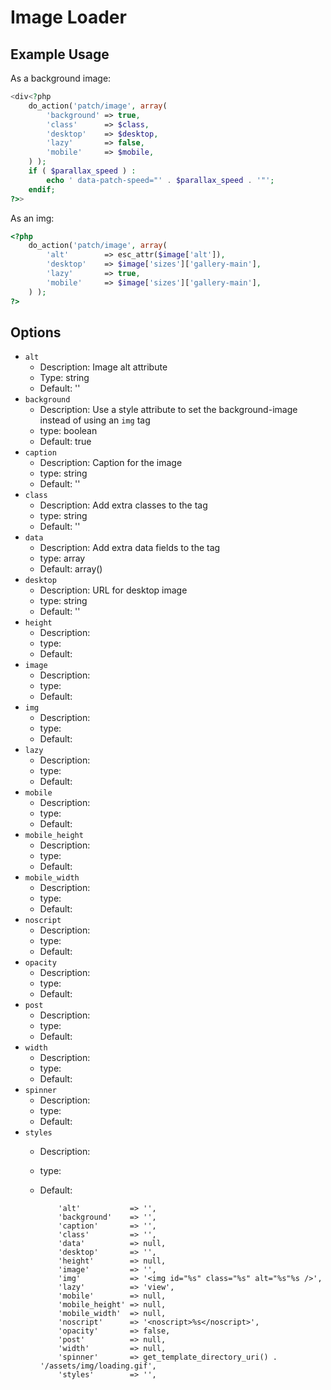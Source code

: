 # Image Loader

## Example Usage

As a background image:

```php
<div<?php
	do_action('patch/image', array(
		'background' => true,
		'class'      => $class,
		'desktop'    => $desktop,
		'lazy'       => false,
		'mobile'     => $mobile,
	) );
	if ( $parallax_speed ) :
		echo ' data-patch-speed="' . $parallax_speed . '"';
	endif;
?>>
```

As an img:

```php
<?php
	do_action('patch/image', array(
		'alt'        => esc_attr($image['alt']),
		'desktop'    => $image['sizes']['gallery-main'],
		'lazy'       => true,
		'mobile'     => $image['sizes']['gallery-main'],
	) );
?>
```

## Options

* `alt`
  * Description: Image alt attribute
  * Type: string
  * Default: ''
* `background`
  * Description: Use a style attribute to set the background-image instead of using an `img` tag
  * type: boolean
  * Default: true
* `caption`
  * Description: Caption for the image
  * type: string
  * Default: ''
* `class`
  * Description: Add extra classes to the tag
  * type: string
  * Default: ''
* `data`
  * Description: Add extra data fields to the tag
  * type: array
  * Default: array()
* `desktop`
  * Description: URL for desktop image
  * type: string
  * Default: ''
* `height`
  * Description: 
  * type: 
  * Default: 
* `image`
  * Description: 
  * type: 
  * Default: 
* `img`
  * Description: 
  * type: 
  * Default: 
* `lazy`
  * Description: 
  * type: 
  * Default: 
* `mobile`
  * Description: 
  * type: 
  * Default: 
* `mobile_height`
  * Description: 
  * type: 
  * Default: 
* `mobile_width`
  * Description: 
  * type: 
  * Default: 
* `noscript`
  * Description: 
  * type: 
  * Default: 
* `opacity`
  * Description: 
  * type: 
  * Default: 
* `post`
  * Description: 
  * type: 
  * Default: 
* `width`
  * Description: 
  * type: 
  * Default: 
* `spinner`
  * Description: 
  * type: 
  * Default: 
* `styles`
  * Description: 
  * type: 
  * Default: 

			'alt'           => '',
			'background'    => '',
			'caption'       => '',
			'class'         => '',
			'data'          => null,
			'desktop'       => '',
			'height'        => null,
			'image'         => '',
			'img'           => '<img id="%s" class="%s" alt="%s"%s />',
			'lazy'          => 'view',
			'mobile'        => null,
			'mobile_height' => null,
			'mobile_width'  => null,
			'noscript'      => '<noscript>%s</noscript>',
			'opacity'       => false,
			'post'          => null,
			'width'         => null,
			'spinner'       => get_template_directory_uri() . '/assets/img/loading.gif',
			'styles'        => '',
